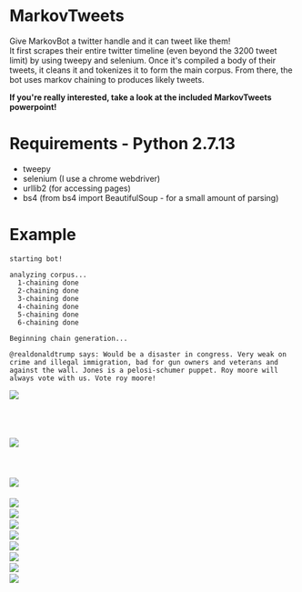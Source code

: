 # MarkovTweets
Give MarkovBot a twitter handle and it can tweet like them!  
It first scrapes their entire twitter timeline (even beyond the 3200 tweet limit) by using tweepy and selenium. Once it's compiled a body of their tweets, it cleans it and tokenizes it to form the main corpus. From there, the bot uses markov chaining to produces likely tweets.

**If you're really interested, take a look at the included MarkovTweets powerpoint!**

# Requirements - Python 2.7.13
*  tweepy  
*  selenium (I use a chrome webdriver)  
*  urllib2 (for accessing pages)  
*  bs4 (from bs4 import BeautifulSoup - for a small amount of parsing)  

# Example  
```
starting bot!  

analyzing corpus...  
  1-chaining done  
  2-chaining done  
  3-chaining done  
  4-chaining done  
  5-chaining done  
  6-chaining done  

Beginning chain generation...  

@realdonaldtrump says: Would be a disaster in congress. Very weak on crime and illegal immigration, bad for gun owners and veterans and against the wall. Jones is a pelosi-schumer puppet. Roy moore will always vote with us. Vote roy moore!
```
![](/slides/1.png?raw=True)  
&nbsp;  
&nbsp;  
&nbsp;  
&nbsp;  
![](/slides/2.png?raw=True)
&nbsp;  
&nbsp;  
&nbsp;  
&nbsp;  
![](/slides/3.png?raw=True)
&nbsp;  
&nbsp;  
![](/slides/4.png?raw=True)
&nbsp;  
![](/slides/5.png?raw=True)
&nbsp;  
![](/slides/6.png?raw=True)
&nbsp;  
![](/slides/7.png?raw=True)
&nbsp;  
![](/slides/8.png?raw=True)
&nbsp;  
![](/slides/9.png?raw=True)
&nbsp;  
![](/slides/10.png?raw=True)
&nbsp;  
![](/slides/11.png?raw=True)
